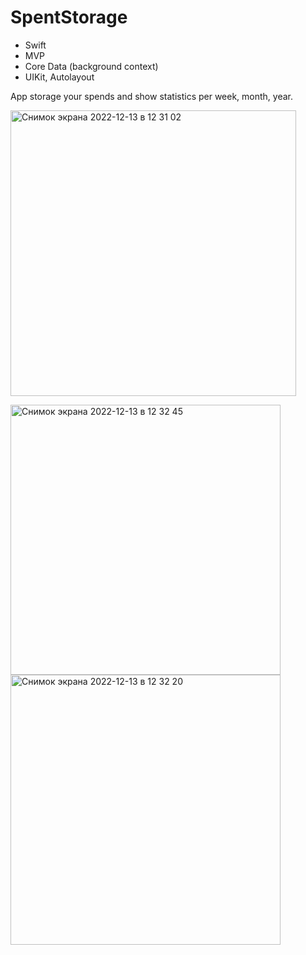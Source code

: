 # SpentStorage

<ul>
  <li>Swift</li>
  <li>MVP</li>
  <li>Core Data (background context)</li>
  <li>UIKit, Autolayout</li>
</ul>

App storage your spends and show statistics per week, month, year.


<img width="457" alt="Снимок экрана 2022-12-13 в 12 31 02" src="https://user-images.githubusercontent.com/39259909/207312455-95e2ee3a-7fa3-434f-ac02-44c38d454e9f.png">


<img width="432" alt="Снимок экрана 2022-12-13 в 12 32 45" src="https://user-images.githubusercontent.com/39259909/207312757-ffdda0b8-bb65-4131-a635-ea936c36690d.png"><img width="432" alt="Снимок экрана 2022-12-13 в 12 32 20" src="https://user-images.githubusercontent.com/39259909/207312764-7680d5de-d5e7-4ffc-ae18-4c9a0e91639c.png">

